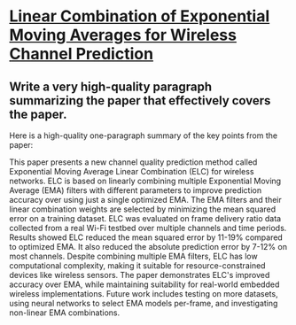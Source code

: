 # [Linear Combination of Exponential Moving Averages for Wireless Channel   Prediction](https://arxiv.org/abs/2312.07945)

## Write a very high-quality paragraph summarizing the paper that effectively covers the paper.

 Here is a high-quality one-paragraph summary of the key points from the paper:

This paper presents a new channel quality prediction method called Exponential Moving Average Linear Combination (ELC) for wireless networks. ELC is based on linearly combining multiple Exponential Moving Average (EMA) filters with different parameters to improve prediction accuracy over using just a single optimized EMA. The EMA filters and their linear combination weights are selected by minimizing the mean squared error on a training dataset. ELC was evaluated on frame delivery ratio data collected from a real Wi-Fi testbed over multiple channels and time periods. Results showed ELC reduced the mean squared error by 11-19% compared to optimized EMA. It also reduced the absolute prediction error by 7-12% on most channels. Despite combining multiple EMA filters, ELC has low computational complexity, making it suitable for resource-constrained devices like wireless sensors. The paper demonstrates ELC's improved accuracy over EMA, while maintaining suitability for real-world embedded wireless implementations. Future work includes testing on more datasets, using neural networks to select EMA models per-frame, and investigating non-linear EMA combinations.
